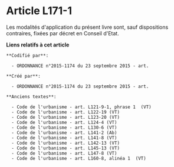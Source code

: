 # Article L171-1

Les modalités d'application du présent livre sont, sauf dispositions contraires, fixées par décret en Conseil d'Etat.

**Liens relatifs à cet article**

	**Codifié par**:

	  - ORDONNANCE n°2015-1174 du 23 septembre 2015 - art.

	**Créé par**:

	  - ORDONNANCE n°2015-1174 du 23 septembre 2015 - art.

	**Anciens textes**:

	  - Code de l'urbanisme - art. L121-9-1, phrase 1  (VT)
	  - Code de l'urbanisme - art. L122-19 (VT)
	  - Code de l'urbanisme - art. L123-20 (VT)
	  - Code de l'urbanisme - art. L124-4 (VT)
	  - Code de l'urbanisme - art. L130-6 (VT)
	  - Code de l'urbanisme - art. L141-2 (Ab)
	  - Code de l'urbanisme - art. L141-8 (VT)
	  - Code de l'urbanisme - art. L142-13 (VT)
	  - Code de l'urbanisme - art. L145-13 (VT)
	  - Code de l'urbanisme - art. L147-8 (VT)
	  - Code de l'urbanisme - art. L160-8, alinéa 1  (VT)
